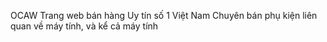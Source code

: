 OCAW
Trang web bán hàng Uy tín số 1 Việt Nam
Chuyên bán phụ kiện liên quan về máy tính, và kể cả máy tính
